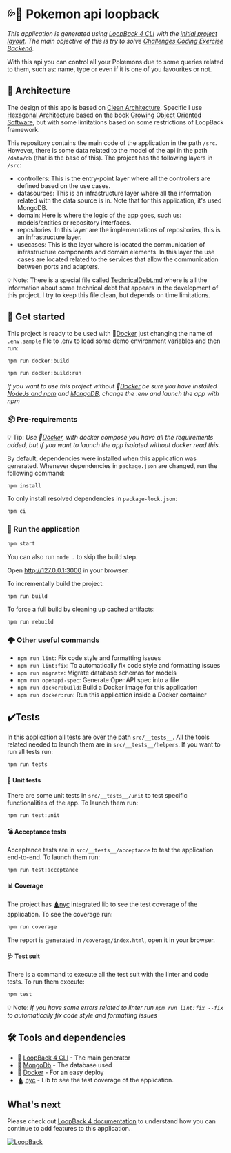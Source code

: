 # 💦🐢 Pokemon api loopback

_This application is generated using [LoopBack 4 CLI](https://loopback.io/doc/en/lb4/Command-line-interface.html) with the
[initial project layout](https://loopback.io/doc/en/lb4/Loopback-application-layout.html).
The main objective of this is try to solve [Challenges Coding Exercise Backend](https://github.com/IBMQuantum/backend-code-challenge)._

With this api you can control all your Pokemons due to some queries related to them, such as: name, type 
or even if it is one of you favourites or not.

## 📐 Architecture 

The design of this app is based on [Clean Architecture](https://blog.cleancoder.com/uncle-bob/2012/08/13/the-clean-architecture.html).
Specific I use [Hexagonal Architecture](https://en.wikipedia.org/wiki/Hexagonal_architecture_(software)) 
based on the book [Growing Object Oriented Software](https://www.amazon.com/Growing-Object-Oriented-Software-Guided-Tests/dp/0321503627), 
but with some limitations based on some restrictions of LoopBack framework.

This repository contains the main code of the application in the path `/src`. However, there is some data
related to the model of the api in the path `/data/db` (that is the base of this).
The project has the following layers in `/src`:

* controllers: This is the entry-point layer where all the controllers are defined based on the use cases.
* datasources: This is an infrastructure layer where all the information related with the data source is in. 
  Note that for this application, it's used MongoDB.
* domain: Here is where the logic of the app goes, such us: models/entities or repository interfaces. 
* repositories: In this layer are the implementations of repositories, this is an infrastructure layer. 
* usecases: This is the layer where is located the communication of infrastructure components and domain elements. 
In this layer the use cases are located related to the services that allow the communication between ports and adapters.

💡 Note: There is a special file called [TechnicalDebt.md](https://github.com/alelit4/pokemon-loopback-api/blob/main/TechnicalDebt.md) where is all the information about some technical debt that 
appears in the development of this project. I try to keep this file clean, but depends on time limitations.

## 🚀 Get started

This project is ready to be used with 🐳[Docker](https://www.docker.com/) just changing the name of `.env.sample` file to
.env to load some demo environment variables and then run:

```sh
npm run docker:build
```
```sh
npm run docker:build:run
```

_If you want to use this project without 🐳[Docker](https://www.docker.com/) be sure you have installed [NodeJs and npm](https://nodejs.org/es/download/) and 
[MongoDB](https://www.mongodb.com/2), change the .env and launch the app with npm_

### 📦 Pre-requirements

💡 Tip: _Use 🐳[Docker](https://www.docker.com/), with docker compose you have all the requirements added,
but if you want to launch the app isolated without docker read this._

By default, dependencies were installed when this application was generated.
Whenever dependencies in `package.json` are changed, run the following command:

```sh
npm install
```

To only install resolved dependencies in `package-lock.json`:

```sh
npm ci
```

### 🔧 Run the application

```sh
npm start
```

You can also run `node .` to skip the build step.

Open http://127.0.0.1:3000 in your browser.

To incrementally build the project:

```sh
npm run build
```

To force a full build by cleaning up cached artifacts:

```sh
npm run rebuild
```

### 🌩 Other useful commands
- `npm run lint`: Fix code style and formatting issues
- `npm run lint:fix`: To automatically fix code style and formatting issues
- `npm run migrate`: Migrate database schemas for models
- `npm run openapi-spec`: Generate OpenAPI spec into a file
- `npm run docker:build`: Build a Docker image for this application
- `npm run docker:run`: Run this application inside a Docker container

## ✔️Tests

In this application all tests are over the path `src/__tests__`.
All the tools related needed to launch them are in `src/__tests__/helpers`.
If you want to run all tests run:

```sh
npm run tests
```

#### 🧨 Unit tests
There are some unit tests in `src/__tests__/unit` to test specific 
functionalities of the app.
To launch them run:

```sh
npm run test:unit
```

#### 💣 Acceptance tests
Acceptance tests are in `src/__tests__/acceptance` to test the application end-to-end.
To launch them run:

```sh
npm run test:acceptance
```

#### 📊 Coverage 
The project has 🛕[nyc](https://github.com/istanbuljs/nyc) integrated
lib to see the test coverage of the application.
To see the coverage run:

```sh
npm run coverage
```

The report is generated in `/coverage/index.html`, open it in your browser.

#### 🩺 Test suit
There is a command to execute all the test suit with the linter and code tests.
To run them execute:

```sh
npm test
```

💡 Note: _If you have some errors related to linter run
`npm run lint:fix --fix` to automatically fix code style and formatting issues_


## 🛠️ Tools and dependencies

* 🦄 [LoopBack 4 CLI](https://loopback.io/doc/en/lb4/Command-line-interface.html) - The main generator 
* 🍃 [MongoDb](https://www.mongodb.com/2) - The database used
* 🐳 [Docker](https://www.docker.com/) - For an easy deploy
* 🛕 [nyc](https://github.com/istanbuljs/nyc) - Lib to see the test coverage of the application.

##  What's next

Please check out [LoopBack 4 documentation](https://loopback.io/doc/en/lb4/) to
understand how you can continue to add features to this application.

[![LoopBack](https://github.com/strongloop/loopback-next/raw/master/docs/site/imgs/branding/Powered-by-LoopBack-Badge-(blue)-@2x.png)](http://loopback.io/)

[comment]: <> (# Say hello 🎁)
[comment]: <> (* Share this proyect 📢)